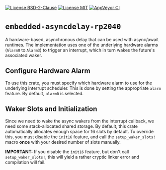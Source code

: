 [![License BSD-2-Clause](https://img.shields.io/badge/License-BSD--2--Clause-blue.svg)](https://opensource.org/licenses/BSD-2-Clause)
[![License MIT](https://img.shields.io/badge/License-MIT-blue.svg)](https://opensource.org/licenses/MIT)
[![AppVeyor CI](https://ci.appveyor.com/api/projects/status/github/KizzyCode/embedded-asyncdelay-rust-rp2040?svg=true)](https://ci.appveyor.com/project/KizzyCode/embedded-asyncdelay-rust-rp2040)
<!--
[![docs.rs](https://docs.rs/embedded-asyncdelay-rp2040/badge.svg)](https://docs.rs/embedded-asyncdelay-rp2040)
[![crates.io](https://img.shields.io/crates/v/embedded-asyncdelay-rp2040.svg)](https://crates.io/crates/embedded-asyncdelay-rp2040)
[![Download numbers](https://img.shields.io/crates/d/embedded-asyncdelay-rp2040.svg)](https://crates.io/crates/embedded-asyncdelay-rp2040)
[![dependency status](https://deps.rs/crate/embedded-asyncdelay-rp2040/latest/status.svg)](https://deps.rs/crate/embedded-asyncdelay-rp2040)
-->

# `embedded-asyncdelay-rp2040`
A hardware-based, asynchronous delay that can be used with async/await runtimes. The implementation uses one of the
underlying hardware alarms (`Alarm0` to `Alarm3`) to trigger an interrupt, which in turn wakes the future's associated
waker.

## Configure Hardware Alarm
To use this crate, you must specify which hardware alarm to use for the underlying interrupt scheduler. This is done by
setting the appropriate `alarm` feature. By default, `alarm0` is selected.

## Waker Slots and Initialization
Since we need to wake the async wakers from the interrupt callback, we need some stack-allocated shared storage. By
default, this crate automatically allocates enough space for 16 slots by default. To override this, you must disable the
`init16` feature, and call the `setup_waker_slots!` macro __once__ with your desired number of slots manually.

__IMPORTANT:__ If you disable the `init16` feature, but don't call `setup_waker_slots!`, this will yield a rather
cryptic linker error and compilation will fail.
